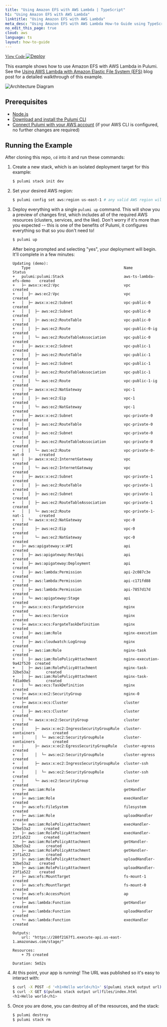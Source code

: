 ```yaml
---
title: "Using Amazon EFS with AWS Lambda | TypeScript"
h1: "Using Amazon EFS with AWS Lambda"
linktitle: "Using Amazon EFS with AWS Lambda"
meta_desc: "Using Amazon EFS with AWS Lambda How-to Guide using TypeScript"
no_edit_this_page: true
cloud: aws
language: ts
layout: how-to-guide
---
```


<!-- WARNING: this page was generated by a tool. Do not edit it by hand. -->
<!-- To change it, please see https://github.com/pulumi/docs/tree/master/tools/mktutorial. -->

<p class="mb-4 flex">
    <a class="flex flex-wrap items-center rounded-md text-lg text-white bg-blue-600 border-2 border-blue-600 px-2 mr-2 whitespace-no-wrap hover:text-white" style="height: 45px; font-family: 'Gilroy'; " href="https://github.com/pulumi/examples/tree/master/aws-ts-lambda-efs" target="_blank">
        <span><i class="fab fa-github pr-2"></i> View Code</span>
    </a>
    <a href="https://app.pulumi.com/new?template=https://github.com/pulumi/examples/blob/master/aws-ts-lambda-efs/README.md" target="_blank">
        <img src="https://get.pulumi.com/new/button.svg" alt="Deploy">
    </a>
</p>


This example shows how to use Amazon EFS with AWS Lambda in Pulumi. See the [Using AWS Lambda with Amazon Elastic File System (EFS)](https://www.pulumi.com/blog/aws-lambda-efs) blog post for a detailed walkthrough of this example.

![Architecture Diagram](https://raw.githubusercontent.com/pulumi/examples/master/aws-ts-lambda-efs/lambdaefs.png)

## Prerequisites

- [Node.js](https://nodejs.org/en/download/)
- [Download and install the Pulumi CLI](https://www.pulumi.com/docs/get-started/install/)
- [Connect Pulumi with your AWS account](https://www.pulumi.com/docs/intro/cloud-providers/aws/setup/) (if your AWS CLI is configured, no further changes are required)

## Running the Example

After cloning this repo, `cd` into it and run these commands:

1. Create a new stack, which is an isolated deployment target for this example:

    ```bash
    $ pulumi stack init dev
    ```

2. Set your desired AWS region:

    ```bash
    $ pulumi config set aws:region us-east-1 # any valid AWS region will work
    ```

3. Deploy everything with a single `pulumi up` command. This will show you a preview of changes first, which
   includes all of the required AWS resources (clusters, services, and the like). Don't worry if it's more than
   you expected -- this is one of the benefits of Pulumi, it configures everything so that so you don't need to!

    ```bash
    $ pulumi up
    ```

    After being prompted and selecting "yes", your deployment will begin. It'll complete in a few minutes:

    ```
    Updating (demo):
        Type                                          Name                      Status      
    +   pulumi:pulumi:Stack                           aws-ts-lambda-efs-demo    created     
    +   ├─ awsx:x:ec2:Vpc                             vpc                       created     
    +   │  ├─ aws:ec2:Vpc                             vpc                       created     
    +   │  ├─ awsx:x:ec2:Subnet                       vpc-public-0              created     
    +   │  │  ├─ aws:ec2:Subnet                       vpc-public-0              created     
    +   │  │  ├─ aws:ec2:RouteTable                   vpc-public-0              created     
    +   │  │  ├─ aws:ec2:Route                        vpc-public-0-ig           created     
    +   │  │  └─ aws:ec2:RouteTableAssociation        vpc-public-0              created     
    +   │  ├─ awsx:x:ec2:Subnet                       vpc-public-1              created     
    +   │  │  ├─ aws:ec2:RouteTable                   vpc-public-1              created     
    +   │  │  ├─ aws:ec2:Subnet                       vpc-public-1              created     
    +   │  │  ├─ aws:ec2:RouteTableAssociation        vpc-public-1              created     
    +   │  │  └─ aws:ec2:Route                        vpc-public-1-ig           created     
    +   │  ├─ awsx:x:ec2:NatGateway                   vpc-1                     created     
    +   │  │  ├─ aws:ec2:Eip                          vpc-1                     created     
    +   │  │  └─ aws:ec2:NatGateway                   vpc-1                     created     
    +   │  ├─ awsx:x:ec2:Subnet                       vpc-private-0             created     
    +   │  │  ├─ aws:ec2:RouteTable                   vpc-private-0             created     
    +   │  │  ├─ aws:ec2:Subnet                       vpc-private-0             created     
    +   │  │  ├─ aws:ec2:RouteTableAssociation        vpc-private-0             created     
    +   │  │  └─ aws:ec2:Route                        vpc-private-0-nat-0       created     
    +   │  ├─ awsx:x:ec2:InternetGateway              vpc                       created     
    +   │  │  └─ aws:ec2:InternetGateway              vpc                       created     
    +   │  ├─ awsx:x:ec2:Subnet                       vpc-private-1             created     
    +   │  │  ├─ aws:ec2:RouteTable                   vpc-private-1             created     
    +   │  │  ├─ aws:ec2:Subnet                       vpc-private-1             created     
    +   │  │  ├─ aws:ec2:RouteTableAssociation        vpc-private-1             created     
    +   │  │  └─ aws:ec2:Route                        vpc-private-1-nat-1       created     
    +   │  └─ awsx:x:ec2:NatGateway                   vpc-0                     created     
    +   │     ├─ aws:ec2:Eip                          vpc-0                     created     
    +   │     └─ aws:ec2:NatGateway                   vpc-0                     created     
    +   ├─ aws:apigateway:x:API                       api                       created     
    +   │  ├─ aws:apigateway:RestApi                  api                       created     
    +   │  ├─ aws:apigateway:Deployment               api                       created     
    +   │  ├─ aws:lambda:Permission                   api-2c087c3e              created     
    +   │  ├─ aws:lambda:Permission                   api-c171fd88              created     
    +   │  ├─ aws:lambda:Permission                   api-7857d17d              created     
    +   │  └─ aws:apigateway:Stage                    api                       created     
    +   ├─ awsx:x:ecs:FargateService                  nginx                     created     
    +   │  └─ aws:ecs:Service                         nginx                     created     
    +   ├─ awsx:x:ecs:FargateTaskDefinition           nginx                     created     
    +   │  ├─ aws:iam:Role                            nginx-execution           created     
    +   │  ├─ aws:cloudwatch:LogGroup                 nginx                     created     
    +   │  ├─ aws:iam:Role                            nginx-task                created     
    +   │  ├─ aws:iam:RolePolicyAttachment            nginx-execution-9a42f520  created     
    +   │  ├─ aws:iam:RolePolicyAttachment            nginx-task-32be53a2       created     
    +   │  ├─ aws:iam:RolePolicyAttachment            nginx-task-fd1a00e5       created     
    +   │  └─ aws:ecs:TaskDefinition                  nginx                     created     
    +   ├─ awsx:x:ec2:SecurityGroup                   nginx-0                   created     
    +   ├─ awsx:x:ecs:Cluster                         cluster                   created     
    +   │  ├─ aws:ecs:Cluster                         cluster                   created     
    +   │  └─ awsx:x:ec2:SecurityGroup                cluster                   created     
    +   │     ├─ awsx:x:ec2:IngressSecurityGroupRule  cluster-containers        created     
    +   │     │  └─ aws:ec2:SecurityGroupRule         cluster-containers        created     
    +   │     ├─ awsx:x:ec2:EgressSecurityGroupRule   cluster-egress            created     
    +   │     │  └─ aws:ec2:SecurityGroupRule         cluster-egress            created     
    +   │     ├─ awsx:x:ec2:IngressSecurityGroupRule  cluster-ssh               created     
    +   │     │  └─ aws:ec2:SecurityGroupRule         cluster-ssh               created     
    +   │     └─ aws:ec2:SecurityGroup                cluster                   created     
    +   ├─ aws:iam:Role                               getHandler                created     
    +   ├─ aws:iam:Role                               execHandler               created     
    +   ├─ aws:efs:FileSystem                         filesystem                created     
    +   ├─ aws:iam:Role                               uploadHandler             created     
    +   ├─ aws:iam:RolePolicyAttachment               execHandler-32be53a2      created     
    +   ├─ aws:iam:RolePolicyAttachment               execHandler-23f1a522      created     
    +   ├─ aws:iam:RolePolicyAttachment               getHandler-32be53a2       created     
    +   ├─ aws:iam:RolePolicyAttachment               getHandler-23f1a522       created     
    +   ├─ aws:iam:RolePolicyAttachment               uploadHandler-32be53a2    created     
    +   ├─ aws:iam:RolePolicyAttachment               uploadHandler-23f1a522    created     
    +   ├─ aws:efs:MountTarget                        fs-mount-1                created     
    +   ├─ aws:efs:MountTarget                        fs-mount-0                created     
    +   ├─ aws:efs:AccessPoint                        ap                        created     
    +   ├─ aws:lambda:Function                        getHandler                created     
    +   ├─ aws:lambda:Function                        uploadHandler             created     
    +   └─ aws:lambda:Function                        execHandler               created     
    
    Outputs:
        url: "https://280f2167f1.execute-api.us-east-1.amazonaws.com/stage/"

    Resources:
        + 75 created

    Duration: 5m52s
    ```

4. At this point, your app is running! The URL was published so it's easy to interact with:

    ```bash
    $ curl -X POST -d '<h1>Hello world</h1>' $(pulumi stack output url)files/index.html
    $ curl -X GET $(pulumi stack output url)files/index.html
    <h1>Hello world</h1>
    ```

5. Once you are done, you can destroy all of the resources, and the stack:

    ```bash
    $ pulumi destroy
    $ pulumi stack rm
    ```

